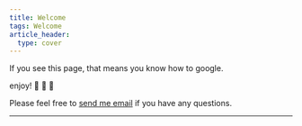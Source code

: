 ```yaml
---
title: Welcome
tags: Welcome
article_header:
  type: cover
---
```


If you see this page, that means you know how to google. 

enjoy! :ghost: :ghost: :ghost:

Please feel free to [send me email](mailto:bogovic@protonmail.com) if you have any questions.

<!--more-->

---